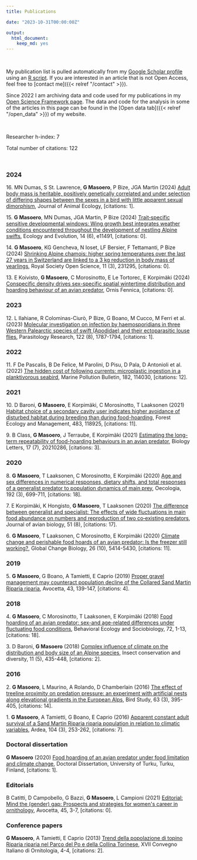 ```yaml
---
title: Publications

date: "2023-10-31T00:00:00Z"

output: 
  html_document:
    keep_md: yes
---
```


<p>&nbsp;</p>

My publication list is pulled automatically from my <a href="https://scholar.google.com/citations?hl=en&user=jaE_PSoAAAAJ">Google Scholar profile</a> using an <a href="https://github.com/giuliamasoero/giuliamasoero.github.io/blob/master/content/publications.Rmarkdown">R script</a>. If you are interested in an article that is not Open Access, feel free to [contact me]({{< relref "/contact" >}}).

Since 2022 I am archiving data and code used for my publications in my <a href="https://osf.io/ct7g5/"> Open Science Framework page</a>. The data and code for the analysis in some of the articles in this page can be found in the [Open data tab]({{< relref "/open_data" >}}) of my website.

<p>&nbsp;</p>



Researcher h-index: 7


Total number of citations: 122


<p>&nbsp;</p>



<h3>2024</h3><p><tr><td width="450">16. MN Dumas, S St. Lawrence, <b>G Masoero</b>, P Bize, JGA Martin (2024) <a href=https://besjournals.onlinelibrary.wiley.com/doi/abs/10.1111/1365-2656.14064>Adult body mass is heritable, positively genetically correlated and under selection of differing shapes between the sexes in a bird with little apparent sexual dimorphism</a>, Journal of Animal Ecology, [citations: 1].</td></tr></p><p><tr><td width="450">15. <b>G Masoero</b>, MN Dumas, JGA Martin, P Bize (2024) <a href=https://onlinelibrary.wiley.com/doi/abs/10.1002/ece3.11491>Trait‐specific sensitive developmental windows: Wing growth best integrates weather conditions encountered throughout the development of nestling Alpine swifts</a>, Ecology and Evolution, 14 (6), e11491, [citations: 0].</td></tr></p><p><tr><td width="450">14. <b>G Masoero</b>, KG Gencheva, N Ioset, LF Bersier, F Tettamanti, P Bize (2024) <a href=https://royalsocietypublishing.org/doi/abs/10.1098/rsos.231295>Shrinking Alpine chamois: higher spring temperatures over the last 27 years in Switzerland are linked to a 3 kg reduction in body mass of yearlings</a>, Royal Society Open Science, 11 (3), 231295, [citations: 0].</td></tr></p><p><tr><td width="450">13. E Koivisto, <b>G Masoero</b>, C Morosinotto, E Le Tortorec, E Korpim&auml;ki (2024) <a href=https://ornisfennica.journal.fi/article/view/130326>Conspecific density drives sex-specific spatial wintertime distribution and hoarding behaviour of an avian predator</a>, Ornis Fennica, [citations: 0].</td></tr></p><h3>2023</h3><p><tr><td width="450">12. L Ilahiane, R Colominas-Ciurò, P Bize, G Boano, M Cucco, M Ferri et al. (2023) <a href=https://link.springer.com/article/10.1007/s00436-023-07874-8>Molecular investigation on infection by haemosporidians in three Western Palearctic species of swift (Apodidae) and their ectoparasitic louse flies</a>, Parasitology Research, 122 (8), 1787-1794, [citations: 1].</td></tr></p><h3>2022</h3><p><tr><td width="450">11. F De Pascalis, B De Felice, M Parolini, D Pisu, D Pala, D Antonioli et al. (2022) <a href=https://www.sciencedirect.com/science/article/pii/S0025326X22007123>The hidden cost of following currents: microplastic ingestion in a planktivorous seabird</a>, Marine Pollution Bulletin, 182, 114030, [citations: 12].</td></tr></p><h3>2021</h3><p><tr><td width="450">10. D Baroni, <b>G Masoero</b>, E Korpim&auml;ki, C Morosinotto, T Laaksonen (2021) <a href=https://www.sciencedirect.com/science/article/pii/S0378112721000141>Habitat choice of a secondary cavity user indicates higher avoidance of disturbed habitat during breeding than during food-hoarding</a>, Forest Ecology and Management, 483, 118925, [citations: 11].</td></tr></p><p><tr><td width="450">9. B Class, <b>G Masoero</b>, J Terraube, E Korpim&auml;ki (2021) <a href=https://royalsocietypublishing.org/doi/abs/10.1098/rsbl.2021.0286>Estimating the long-term repeatability of food-hoarding behaviours in an avian predator</a>, Biology Letters, 17 (7), 20210286, [citations: 3].</td></tr></p><h3>2020</h3><p><tr><td width="450">8. <b>G Masoero</b>, T Laaksonen, C Morosinotto, E Korpim&auml;ki (2020) <a href=https://link.springer.com/article/10.1007/s00442-020-04607-x>Age and sex differences in numerical responses, dietary shifts, and total responses of a generalist predator to population dynamics of main prey</a>, Oecologia, 192 (3), 699-711, [citations: 18].</td></tr></p><p><tr><td width="450">7. E Korpim&auml;ki, K Hongisto, <b>G Masoero</b>, T Laaksonen (2020) <a href=https://onlinelibrary.wiley.com/doi/abs/10.1111/jav.02508>The difference between generalist and specialist: The effects of wide fluctuations in main food abundance on numbers and reproduction of two co‐existing predators</a>, Journal of avian biology, 51 (8), [citations: 17].</td></tr></p><p><tr><td width="450">6. <b>G Masoero</b>, T Laaksonen, C Morosinotto, E Korpim&auml;ki (2020) <a href=https://onlinelibrary.wiley.com/doi/abs/10.1111/gcb.15250>Climate change and perishable food hoards of an avian predator: Is the freezer still working?</a>, Global Change Biology, 26 (10), 5414-5430, [citations: 11].</td></tr></p><h3>2019</h3><p><tr><td width="450">5. <b>G Masoero</b>, G Boano, A Tamietti, E Caprio (2019) <a href=https://iris.unito.it/handle/2318/1728400>Proper gravel management may counteract population decline of the Collared Sand Martin Riparia riparia</a>, Avocetta, 43, 139-147, [citations: 4].</td></tr></p><h3>2018</h3><p><tr><td width="450">4. <b>G Masoero</b>, C Morosinotto, T Laaksonen, E Korpim&auml;ki (2018) <a href=https://link.springer.com/article/10.1007/s00265-018-2571-x>Food hoarding of an avian predator: sex-and age-related differences under fluctuating food conditions</a>, Behavioral Ecology and Sociobiology, 72, 1-13, [citations: 18].</td></tr></p><p><tr><td width="450">3. D Baroni, <b>G Masoero</b> (2018) <a href=https://resjournals.onlinelibrary.wiley.com/doi/abs/10.1111/icad.12296>Complex influence of climate on the distribution and body size of an Alpine species</a>, Insect conservation and diversity, 11 (5), 435-448, [citations: 2].</td></tr></p><h3>2016</h3><p><tr><td width="450">2. <b>G Masoero</b>, L Maurino, A Rolando, D Chamberlain (2016) <a href=https://www.tandfonline.com/doi/abs/10.1080/00063657.2016.1214106>The effect of treeline proximity on predation pressure: an experiment with artificial nests along elevational gradients in the European Alps</a>, Bird Study, 63 (3), 395-405, [citations: 14].</td></tr></p><p><tr><td width="450">1. <b>G Masoero</b>, A Tamietti, G Boano, E Caprio (2016) <a href=https://bioone.org/journals/ardea/volume-104/issue-3/arde.v104i3.a1/Apparent-Constant-Adult-Survival-of-a-Sand-Martin-iRiparia-riparia/10.5253/arde.v104i3.a1.short>Apparent constant adult survival of a Sand Martin Riparia riparia population in relation to climatic variables</a>, Ardea, 104 (3), 253-262, [citations: 7].</td></tr></p><h3>Doctoral dissertation</h3><p><tr><td width="450"><b>G Masoero</b> (2020) <a href=https://www.utupub.fi/bitstream/handle/10024/150424/AnnalesAII373.pdf?sequence=1>Food hoarding of an avian predator under food limitation and climate change</a>, Doctoral Dissertation, University of Turku, Turku, Finland, [citations: 1].</td></tr></p><h3>Editorials</h3><p><tr><td width="450">B Catitti, D Campobello, G Bazzi, <b>G Masoero</b>, L Campioni (2021) <a href=https://iris.unipa.it/handle/10447/532783>Editorial: Mind the (gender) gap: Prospects and strategies for women's career in ornithology</a>, Avocetta, 45, 3-7, [citations: 0].</td></tr></p><h3>Conference papers</h3><p><tr><td width="450"><b>G Masoero</b>, A Tamietti, E Caprio (2013) <a href=http://ciso-coi.it/wp-content/uploads/2015/12/CIO_2013_low.pdf#page=65>Trend della popolazione di topino Riparia riparia nel Parco del Po e della Collina Torinese</a>, XVII Convegno Italiano di Ornitologia, 4-4, [citations: 2].</td></tr></p>
